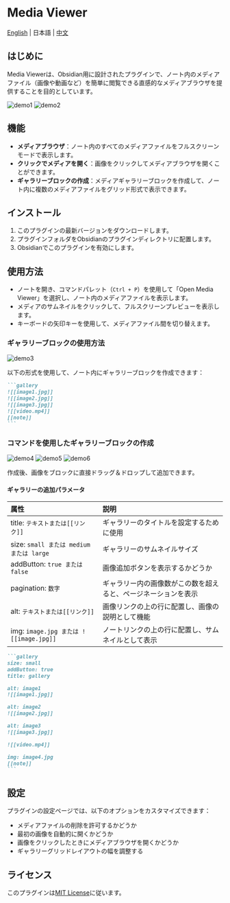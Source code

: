 # Media Viewer

[English](README.md) | 日本語 | [中文](README_zhTW.md)

## はじめに

Media Viewerは、Obsidian用に設計されたプラグインで、ノート内のメディアファイル（画像や動画など）を簡単に閲覧できる直感的なメディアブラウザを提供することを目的としています。

![demo1](assets/demo1.jpg)
![demo2](assets/demo2.jpg)

## 機能

- **メディアブラウザ**：ノート内のすべてのメディアファイルをフルスクリーンモードで表示します。
- **クリックでメディアを開く**：画像をクリックしてメディアブラウザを開くことができます。
- **ギャラリーブロックの作成**：メディアギャラリーブロックを作成して、ノート内に複数のメディアファイルをグリッド形式で表示できます。

## インストール

1. このプラグインの最新バージョンをダウンロードします。
2. プラグインフォルダをObsidianのプラグインディレクトリに配置します。
3. Obsidianでこのプラグインを有効にします。

## 使用方法

- ノートを開き、コマンドパレット（`Ctrl + P`）を使用して「Open Media Viewer」を選択し、ノート内のメディアファイルを表示します。
- メディアのサムネイルをクリックして、フルスクリーンプレビューを表示します。
- キーボードの矢印キーを使用して、メディアファイル間を切り替えます。

### ギャラリーブロックの使用方法

![demo3](assets/demo3.jpg)

以下の形式を使用して、ノート内にギャラリーブロックを作成できます：

````markdown
```gallery
![[image1.jpg]]
![[image2.jpg]]
![[image3.jpg]]
![[video.mp4]]
[[note]]
```
````

### コマンドを使用したギャラリーブロックの作成

![demo4](assets/demo4.jpg)
![demo5](assets/demo5.jpg)
![demo6](assets/demo6.jpg)

作成後、画像をブロックに直接ドラッグ＆ドロップして追加できます。

#### ギャラリーの追加パラメータ

| 属性 | 説明 |
| :----- | :-------------------------------- |
| title: `テキストまたは[[リンク]]` | ギャラリーのタイトルを設定するために使用 |
| size: `small または medium または large` | ギャラリーのサムネイルサイズ |
| addButton: `true または false` | 画像追加ボタンを表示するかどうか |
| pagination: `数字` | ギャラリー内の画像数がこの数を超えると、ページネーションを表示 |
| alt: `テキストまたは[[リンク]]`  | 画像リンクの上の行に配置し、画像の説明として機能 |
| img: `image.jpg または ![[image.jpg]]`  | ノートリンクの上の行に配置し、サムネイルとして表示 |


````markdown
```gallery
size: small
addButton: true
title: gallery

alt: image1
![[image1.jpg]]

alt: image2
![[image2.jpg]]

alt: image3
![[image3.jpg]]

![[video.mp4]]

img: image4.jpg
[[note]]
```
````

## 設定

プラグインの設定ページでは、以下のオプションをカスタマイズできます：

- メディアファイルの削除を許可するかどうか
- 最初の画像を自動的に開くかどうか
- 画像をクリックしたときにメディアブラウザを開くかどうか
- ギャラリーグリッドレイアウトの幅を調整する

## ライセンス

このプラグインは[MIT License](LICENSE)に従います。
